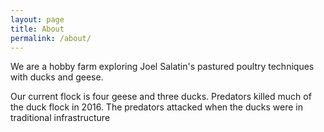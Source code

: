 ```yaml
---
layout: page
title: About
permalink: /about/
---
```


We are a hobby farm exploring Joel Salatin's pastured poultry techniques with ducks and geese.

Our current flock is four geese and three ducks.  Predators killed much of the duck flock in 2016.  The predators attacked when the ducks were in traditional infrastructure

